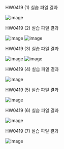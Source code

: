 HW0419 (1) 실습 파일 결과

![image](https://github.com/drawarepair/React/assets/102895287/ffa437da-86f0-476b-b62f-fb2356c5fcd9)

HW0419 (2) 실습 파일 결과

![image](https://github.com/drawarepair/React/assets/102895287/6f2d84c7-ac90-486e-bf8f-fa3d6404da7b) ![image](https://github.com/drawarepair/React/assets/102895287/74f0a9c4-cc3b-4664-8533-be1ae9e042c9)


HW0419 (3) 실습 파일 결과

![image](https://github.com/drawarepair/React/assets/102895287/d909b30b-bb75-4e74-9e78-bc11aae69186) ![image](https://github.com/drawarepair/React/assets/102895287/acde7e2b-91f2-48e9-934e-f27ce7fbf396)


HW0419 (4) 실습 파일 결과

![image](https://github.com/drawarepair/React/assets/102895287/690f67ec-5335-4dea-a0e6-817fa733199a)

HW0419 (5) 실습 파일 결과

![image](https://github.com/drawarepair/React/assets/102895287/4e5ddf3e-6220-4fa7-9d87-fb90ff78f9e3)

HW0419 (6) 실습 파일 결과

![image](https://github.com/drawarepair/React/assets/102895287/0306d509-72a7-4978-a8c2-705a769d7517)

HW0419 (7) 실습 파일 결과

![image](https://github.com/drawarepair/React/assets/102895287/594d7889-65c3-46af-81f6-281796e406b0)
